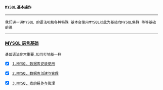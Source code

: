 #### [`MYSQL` `基本操作`](https://docs.microsoft.com/zh-cn/dotnet/) 
----
`我们讲一讲MYSQL 的语法吧和各种特殊 基本会使用MYSQL以此为基础向MYSQL集群 等等基础前进`

----
#### [MYSQL 语言基础](#TOP)  
`基础语法非常重要,如同打地基一样`

- [x] [`1.MYSQL 数据库安装使用`](https://github.com/kickgod/database-study/blob/master/mysql/document/lesson001_install.md)
 
- [x] [`2.MYSQL 数据库创建与管理`](https://github.com/kickgod/database-study/blob/master/mysql/document/lesson002_install.md)

- [x] [`3.MYSQL 表的操作与管理`](https://github.com/kickgod/database-study/blob/master/mysql/document/lesson003_table.md)
 












